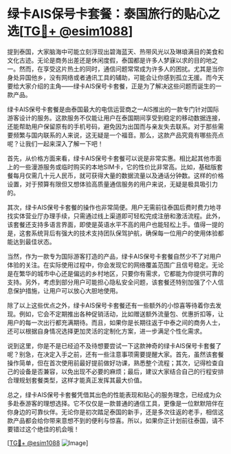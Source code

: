 # 绿卡AIS保号卡套餐：泰国旅行的贴心之选[[TG💪+ @esim1088](https://t.me/s/esim1088)]

提到泰国，大家脑海中可能立刻浮现出碧海蓝天、热带风光以及琳琅满目的美食和文化古迹。无论是商务出差还是休闲度假，泰国都是许多人梦寐以求的目的地之一。然而，在享受这片热土的同时，通信问题常常成为许多人的困扰。尤其是当你身处异国他乡，没有网络或者通讯工具的辅助，可能会让你感到孤立无援。而今天要给大家介绍的主角——绿卡AIS保号卡套餐，正是为了解决这些问题而诞生的一款产品。

绿卡AIS保号卡套餐是由泰国最大的电信运营商之一AIS推出的一款专门针对国际游客设计的服务。这款服务不仅能让用户在泰国期间享受到稳定的移动数据连接，还能帮助用户保留原有的手机号码，避免因为出国而与亲友失去联系。对于那些需要频繁与国内联系的人来说，这无疑是一个福音。那么，这款产品究竟有哪些亮点呢？让我们一起来深入了解一下吧！

首先，从价格方面来看，绿卡AIS保号卡套餐可以说是非常实惠。相比起其他市面上的一些漫游服务或临时购买的本地SIM卡，它的性价比非常高。比如，基础版套餐每月仅需几十元人民币，就可获得大量的数据流量以及通话分钟数。这样的价格设置，对于预算有限但又想体验高质量通信服务的用户来说，无疑是极具吸引力的。

其次，绿卡AIS保号卡套餐的操作也非常简便。用户无需前往泰国后费时费力地寻找实体营业厅办理手续，只需通过线上渠道即可轻松完成注册和激活流程。此外，该套餐还支持多语言界面，即使是英语水平不高的用户也能轻松上手。值得一提的是，这套系统背后有强大的技术支持团队保驾护航，确保每一位用户的使用体验都能达到最佳状态。

当然，作为一款专为国际游客打造的产品，绿卡AIS保号卡套餐自然少不了对用户体验的关注。在实际使用过程中，你会发现它的网络覆盖范围广且信号稳定。无论是在繁华的城市中心还是偏远的乡村地区，只要你有需求，它都能为你提供可靠的支持。另外，考虑到部分用户可能担心隐私安全问题，该套餐还特别加强了个人信息保护措施，让用户可以放心大胆地使用。

除了以上这些优点之外，绿卡AIS保号卡套餐还有一些额外的小惊喜等待着你去发现。例如，它会不定期推出各种促销活动，比如赠送额外流量包、优惠折扣等，让用户的每一次出行都充满期待。而且，如果你是长期往返于中泰之间的商务人士，还可以根据自身情况选择更加灵活的定制化方案，进一步满足个性化需求。

说到这里，你是不是已经迫不及待想要尝试一下这款神奇的绿卡AIS保号卡套餐了呢？别急，在决定入手之前，还有一些注意事项需要提醒大家。首先，虽然该套餐操作简单，但在首次使用前最好提前做好功课，熟悉整个流程；其次，记得检查自己的设备是否兼容，以免出现不必要的麻烦；最后，建议大家结合自己的行程安排合理规划套餐类型，这样才能真正发挥其最大价值。

总之，绿卡AIS保号卡套餐凭借其出色的性能表现和贴心的服务理念，已经成为众多赴泰游客的理想选择。它不仅仅是一款普通的通信工具，更像是一位默默陪伴在你身边的可靠伙伴。无论你是初次踏足泰国的新手，还是多次往返的老手，相信这款产品都会给你带来意想不到的便利与惊喜。所以，如果你正计划前往泰国，请不要错过这个绝佳的机会哦！

[[TG💪+ @esim1088](https://t.me/s/esim1088) ![Image](https://i.postimg.cc/4NQfJmqS/Snipaste-2025-05-13-00-14-12.png)]